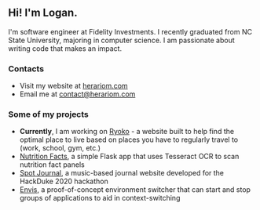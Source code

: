 ## Hi! I'm Logan.
I'm software engineer at Fidelity Investments. I recently graduated from NC State University, majoring in computer science. I am passionate about writing code that makes an impact.

### Contacts
- Visit my website at [herariom.com](https://herariom.com)
- Email me at [contact@herariom.com](mailto:contact@herariom.com)

### Some of my projects
- **Currently**, I am working on [Ryoko](https://ryoko.herariom.com) - a website built to help find the optimal place to live based on places you have to regularly travel to (work, school, gym, etc.)
- [Nutrition Facts](https://github.com/herariom/NutritionFacts), a simple Flask app that uses Tesseract OCR to scan nutrition fact panels
- [Spot Journal](https://github.com/herariom/SpotJournal), a music-based journal website developed for the HackDuke 2020 hackathon
- [Envis](https://github.com/herariom/Envis), a proof-of-concept environment switcher that can start and stop groups of applications to aid in context-switching
